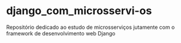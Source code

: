 # django_com_microsservi-os
Repositório dedicado ao estudo de microsserviços jutamente com o framework de desenvolvimento web Django
